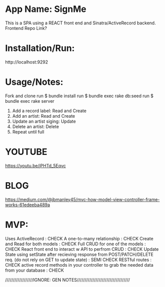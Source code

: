 <!-- One To Many Relationships -->
# App Name: SignMe
This is a SPA using a REACT front end and Sinatra/ActiveRecord backend.
Frontend Repo Link?

# Installation/Run:
http://localhost:9292

# Usage/Notes:
Fork and clone
run $ bundle install
run $ bundle exec rake db:seed
run $ bundle exec rake server
1. Add a record label: Read and Create
2. Add an artist: Read and Create
3. Update an artist siging: Update
4. Delete an artist: Delete
5. Repeat until full

# YOUTUBE
https://youtu.be/jPHTd_5Eqvc
# BLOG
https://medium.com/@jbmanley45/mvc-how-model-view-controller-frame-works-61edeeba489a

# MVP:
Uses ActiveRecord : CHECK 
A one-to-many relationship : CHECK
Create and Read for both models : CHECK
Full CRUD for one of the models : CHECK
React front end to interact w API to perfrom CRUD : CHECK
Update State using setState after recieving response from POST/PATCH/DELETE req.  (do not rely on GET to update state) : SEMI CHECK
RESTful routes : CHECK
active record methods in your controller to grab the needed data from your database : CHECK


//////////////////IGNORE: GEN NOTES//////////////////////////////////
